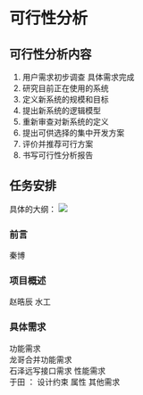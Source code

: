 # 可行性分析
## 可行性分析内容
1. 用户需求初步调查 
具体需求完成
2. 研究目前正在使用的系统
3. 定义新系统的规模和目标
4. 提出新系统的逻辑模型
5. 重新审查对新系统的定义
6. 提出可供选择的集中开发方案
7. 评价并推荐可行方案
8. 书写可行性分析报告

## 任务安排
具体的大纲：
![](https://camo.githubusercontent.com/59f13bcdb4ae6a34c80ce3f71bfeb0a877777cb7/68747470733a2f2f75706c6f61642d696d616765732e6a69616e7368752e696f2f75706c6f61645f696d616765732f343731343137382d303361643033633437396232656564302e706e673f696d6167654d6f6772322f6175746f2d6f7269656e742f7374726970253743696d61676556696577322f322f772f31323430)

### 前言
秦博
### 项目概述
赵晧辰 水工
### 具体需求
功能需求<br>
龙哥合并功能需求<br>
石泽远写接口需求 性能需求<br>
于田 ： 设计约束 属性 其他需求